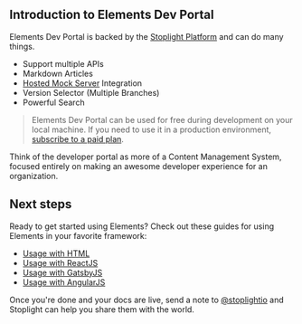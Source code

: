 ## Introduction to Elements Dev Portal

Elements Dev Portal is backed by the [Stoplight Platform](https://stoplight.io/) and can do many things. 

- Support multiple APIs
- Markdown Articles
- [Hosted Mock Server](https://meta.stoplight.io/docs/platform/3.-design/d.setting-up-a-mock-server.md) Integration
- Version Selector (Multiple Branches)
- Powerful Search

> Elements Dev Portal can be used for free during development on your local machine. If you need to use it in a production environment, [subscribe to a paid plan](https://stoplight.io/pricing).

Think of the developer portal as more of a Content Management System, focused entirely on making an awesome developer experience for an organization.

## Next steps

Ready to get started using Elements? Check out these guides for using Elements in your favorite framework:

- [Usage with HTML](html.md)
- [Usage with ReactJS](react.md)
- [Usage with GatsbyJS](gatsby.md)
- [Usage with AngularJS](angular.md)

Once you're done and your docs are live, send a note to [@stoplightio](https://twitter.com/stoplightio) and Stoplight can help you share them with the world.